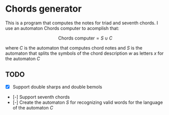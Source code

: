 # Chords generator

This is a program that computes the notes for triad and seventh chords. I use an automaton $\text{Chords computer}$ to acomplish that:

$$
\text{Chords computer} = S \cup C
$$

where $C$ is the automaton that computes chord notes and $S$ is the automaton that splits the symbols of the chord description $w$ as letters $x$ for the automaton $C$

## TODO

- [x] Support double sharps and double bemols
- [-] Support seventh chords
- [-] Create the automaton $S$ for recognizing valid words for the language of the automaton $C$
